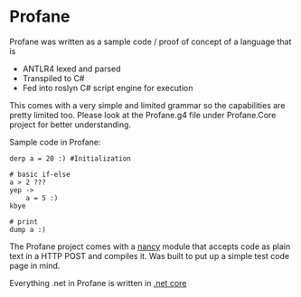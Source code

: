 # Profane
Profane was written as a sample code / proof of concept of a language that is 

* ANTLR4 lexed and parsed
* Transpiled to C#
* Fed into roslyn C# script engine for execution

This comes with a very simple and limited grammar so the capabilities are pretty limited too. Please look at the Profane.g4 file under Profane.Core project for better understanding. 

Sample code in Profane:

```
derp a = 20 :) #Initialization

# basic if-else 
a > 2 ???
yep -> 
    a = 5 :)
kbye

# print
dump a :)
```
The Profane project comes with a [nancy](https://github.com/NancyFx/Nancy) module that accepts code as plain text in a HTTP POST and compiles it. Was built to put up a simple test code page in mind. 

Everything .net in Profane is written in [.net core](https://github.com/dotnet/core)

